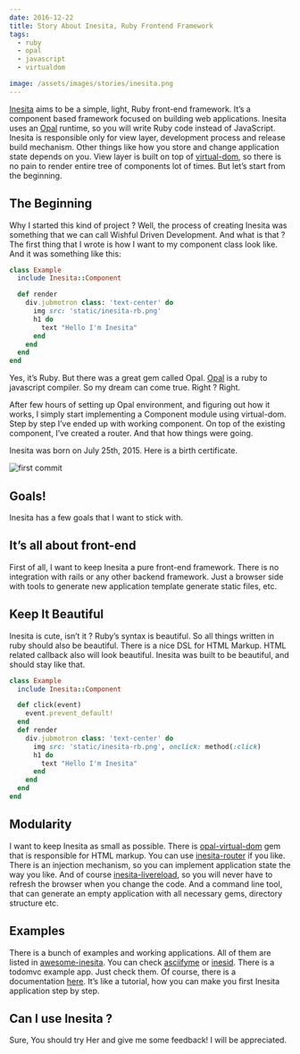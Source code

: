 ```yaml
---
date: 2016-12-22
title: Story About Inesita, Ruby Frontend Framework
tags:
  - ruby
  - opal
  - javascript
  - virtualdom

image: /assets/images/stories/inesita.png
---
```


[Inesita](https://github.com/inesita-rb/inesita) aims to be a simple, light, Ruby front-end framework. It’s a component based framework focused on building web applications. Inesita uses an [Opal](https://github.com/opal/opal) runtime, so you will write Ruby code instead of JavaScript. Inesita is responsible only for view layer, development process and release build mechanism. Other things like how you store and change application state depends on you. View layer is built on top of [virtual-dom](https://github.com/Matt-Esch/virtual-dom), so there is no pain to render entire tree of components lot of times. But let’s start from the beginning.

## The Beginning

Why I started this kind of project ?
Well, the process of creating Inesita was something that we can call Wishful Driven Development. And what is that ? The first thing that I wrote is how I want to my component class look like. And it was something like this:

```ruby
class Example
  include Inesita::Component

  def render
    div.jubmotron class: 'text-center' do
      img src: 'static/inesita-rb.png'
      h1 do
        text "Hello I'm Inesita"
      end
    end
  end
end
```

Yes, it’s Ruby. But there was a great gem called Opal. [Opal](https://github.com/opal/opal) is a ruby to javascript compiler. So my dream can come true. Right ? Right.

After few hours of setting up Opal environment, and figuring out how it works, I simply start implementing a Component module using virtual-dom. Step by step I’ve ended up with working component. On top of the existing component, I’ve created a router. And that how things were going.

Inesita was born on July 25th, 2015. Here is a birth certificate.

![first commit](../images/stories/inesitafirstcommit.png)

## Goals!

Inesita has a few goals that I want to stick with.

## It’s all about front-end

First of all, I want to keep Inesita a pure front-end framework. There is no integration with rails or any other backend framework. Just a browser side with tools to generate new application template generate static files, etc.

## Keep It Beautiful

Inesita is cute, isn’t it ? Ruby’s syntax is beautiful. So all things written in ruby should also be beautiful. There is a nice DSL for HTML Markup.
HTML related callback also will look beautiful. Inesita was built to be beautiful, and should stay like that.

```ruby
class Example
  include Inesita::Component

  def click(event)
    event.prevent_default!
  end
  def render
    div.jubmotron class: 'text-center' do
      img src: 'static/inesita-rb.png', onclick: method(:click)
      h1 do
        text "Hello I'm Inesita"
      end
    end
  end
end
```

## Modularity

I want to keep Inesita as small as possible. There is [opal-virtual-dom](https://github.com/fazibear/opal-virtual-dom) gem that is responsible for HTML markup. You can use [inesita-router](https://github.com/inesita-rb/inesita-router) if you like. There is an injection mechanism, so you can implement application state the way you like. And of course [inesita-livereload](https://github.com/inesita-rb/inesita-livereload), so you will never have to refresh the browser when you change the code. And a command line tool, that can generate an empty application with all necessary gems, directory structure etc.

## Examples

There is a bunch of examples and working applications. All of them are listed in [awesome-inesita](https://github.com/inesita-rb/awesome-inesita). You can check [asciifyme](https://asciifyme.fazibear.me/) or [inesid](https://inesid.fazibear.me/). There is a todomvc example app. Just check them. Of course, there is a documentation [here](https://inesita.fazibear.me/). It’s like a tutorial, how you can make you first Inesita application step by step.

## Can I use Inesita ?

Sure, You should try Her and give me some feedback! I will be appreciated.
